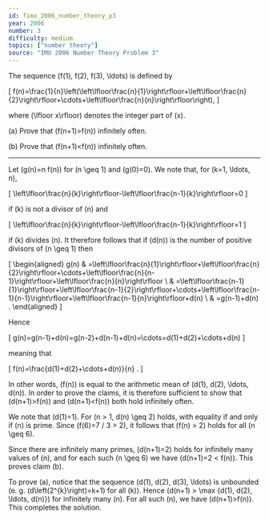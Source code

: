```yaml
---
id: fimo_2006_number_theory_p3
year: 2006
number: 3
difficulty: medium
topics: ["number theory"]
source: "IMO 2006 Number Theory Problem 3"
---
```


The sequence \(f(1), f(2), f(3), \ldots\) is defined by

\[
f(n)=\frac{1}{n}\left(\left\lfloor\frac{n}{1}\right\rfloor+\left\lfloor\frac{n}{2}\right\rfloor+\cdots+\left\lfloor\frac{n}{n}\right\rfloor\right),
\]

where \(\lfloor x\rfloor\) denotes the integer part of \(x\).

(a) Prove that \(f(n+1)>f(n)\) infinitely often.

(b) Prove that \(f(n+1)<f(n)\) infinitely often.

---
Let \(g(n)=n f(n)\) for \(n \geq 1\) and \(g(0)=0\). We note that, for \(k=1, \ldots, n\),

\[
\left\lfloor\frac{n}{k}\right\rfloor-\left\lfloor\frac{n-1}{k}\right\rfloor=0
\]

if \(k\) is not a divisor of \(n\) and

\[
\left\lfloor\frac{n}{k}\right\rfloor-\left\lfloor\frac{n-1}{k}\right\rfloor=1
\]

if \(k\) divides \(n\). It therefore follows that if \(d(n)\) is the number of positive divisors of \(n \geq 1\) then

\[
\begin{aligned}
g(n) & =\left\lfloor\frac{n}{1}\right\rfloor+\left\lfloor\frac{n}{2}\right\rfloor+\cdots+\left\lfloor\frac{n}{n-1}\right\rfloor+\left\lfloor\frac{n}{n}\right\rfloor \\
& =\left\lfloor\frac{n-1}{1}\right\rfloor+\left\lfloor\frac{n-1}{2}\right\rfloor+\cdots+\left\lfloor\frac{n-1}{n-1}\right\rfloor+\left\lfloor\frac{n-1}{n}\right\rfloor+d(n) \\
& =g(n-1)+d(n) .
\end{aligned}
\]

Hence

\[
g(n)=g(n-1)+d(n)=g(n-2)+d(n-1)+d(n)=\cdots=d(1)+d(2)+\cdots+d(n)
\]

meaning that

\[
f(n)=\frac{d(1)+d(2)+\cdots+d(n)}{n} .
\]

In other words, \(f(n)\) is equal to the arithmetic mean of \(d(1), d(2), \ldots, d(n)\). In order to prove the claims, it is therefore sufficient to show that \(d(n+1)>f(n)\) and \(d(n+1)<f(n)\) both hold infinitely often.

We note that \(d(1)=1\). For \(n > 1, d(n) \geq 2\) holds, with equality if and only if \(n\) is prime. Since \(f(6)=7 / 3 > 2\), it follows that \(f(n) > 2\) holds for all \(n \geq 6\).

Since there are infinitely many primes, \(d(n+1)=2\) holds for infinitely many values of \(n\), and for each such \(n \geq 6\) we have \(d(n+1)=2 < f(n)\). This proves claim (b).

To prove (a), notice that the sequence \(d(1), d(2), d(3), \ldots\) is unbounded (e. g. \(d\left(2^{k}\right)=k+1\) for all \(k)\). Hence \(d(n+1) > \max \{d(1), d(2), \ldots, d(n)\}\) for infinitely many \(n\). For all such \(n\), we have \(d(n+1)>f(n)\). This completes the solution.
